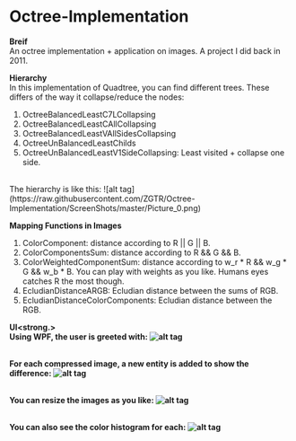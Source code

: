 # Octree-Implementation

<strong>Breif</strong>
<br/>An octree implementation + application on images. A project I did back in 2011.

<strong>Hierarchy</strong>
<br/>In this implementation of Quadtree, you can find different trees. These differs of the way it collapse/reduce the nodes:
<ol>
<li/>OctreeBalancedLeastC7LCollapsing
<li/>OctreeBalancedLeastCAllCollapsing
<li/>OctreeBalancedLeastVAllSidesCollapsing
<li/>OctreeUnBalancedLeastChilds
<li/>OctreeUnBalancedLeastV1SideCollapsing: Least visited + collapse one side.
</ol>
<br/>The hierarchy is like this:
![alt tag](https://raw.githubusercontent.com/ZGTR/Octree-Implementation/ScreenShots/master/Picture_0.png)

<strong>Mapping Functions in Images</strong>
<ol>
<li/>ColorComponent: distance according to R || G || B.
<li/>ColorComponentsSum: distance according to R && G && B.
<li/>ColorWeightedComponentSum: distance according to w_r * R && w_g * G && w_b * B. You can play with weights as you like. Humans eyes catches R the most though. 
<li/>EcludianDistanceARGB: Ecludian distance between the sums of RGB.
<li/>EcludianDistanceColorComponents: Ecludian distance between the RGB.
</ol>

<strong>UI<strong.>
<br/>Using WPF, the user is greeted with:
![alt tag](https://raw.githubusercontent.com/ZGTR/Octree-Implementation/ScreenShots/master/Picture0.png)

<br/>For each compressed image, a new entity is added to show the difference:
![alt tag](https://raw.githubusercontent.com/ZGTR/Octree-Implementation/ScreenShots/master/Picture1.png)

<br/>You can resize the images as you like:
![alt tag](https://raw.githubusercontent.com/ZGTR/Octree-Implementation/ScreenShots/master/Picture2.png)

<br/>You can also see the color histogram for each:
![alt tag](https://raw.githubusercontent.com/ZGTR/Octree-Implementation/ScreenShots/master/Picture3.png)
